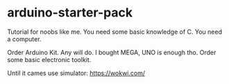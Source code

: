 # arduino-starter-pack

Tutorial for noobs like me.
You need some basic knowledge of C.
You need a computer.

Order Arduino Kit. Any will do. I bought MEGA, UNO is enough tho.
Order some basic electronic toolkit.

Until it cames use simulator: https://wokwi.com/
